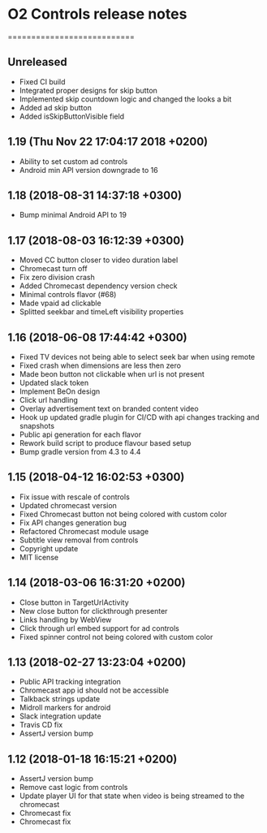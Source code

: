 # O2 Controls release notes
===========================

Unreleased
----------
- Fixed CI build
- Integrated proper designs for skip button
- Implemented skip countdown logic and changed the looks a bit
- Added ad skip button
- Added isSkipButtonVisible field

1.19 (Thu Nov 22 17:04:17 2018 +0200)
-------------------------------------
- Ability to set custom ad controls
- Android min API version downgrade to 16

1.18 (2018-08-31 14:37:18 +0300)
--------------------------------
- Bump minimal Android API to 19

1.17 (2018-08-03 16:12:39 +0300)
--------------------------------
- Moved CC button closer to video duration label
- Chromecast turn off
- Fix zero division crash
- Added Chromecast dependency version check
- Minimal controls flavor (#68)
- Made vpaid ad clickable
- Splitted seekbar and timeLeft visibility properties

1.16 (2018-06-08 17:44:42 +0300)
--------------------------------
- Fixed TV devices not being able to select seek bar when using remote
- Fixed crash when dimensions are less then zero
- Made beon button not clickable when url is not present
- Updated slack token
- Implement BeOn design
- Click url handling
- Overlay advertisement text on branded content video
- Hook up updated gradle plugin for CI/CD with api changes tracking and snapshots
- Public api generation for each flavor
- Rework build script to produce flavour based setup
- Bump gradle version from 4.3 to 4.4

1.15 (2018-04-12 16:02:53 +0300)
--------------------------------
- Fix issue with rescale of controls
- Updated chromecast version
- Fixed Chromecast button not being colored with custom color
- Fix API changes generation bug
- Refactored Chromecast module usage
- Subtitle view removal from controls
- Copyright update
- MIT license

1.14 (2018-03-06 16:31:20 +0200)
--------------------------------
- Close button in TargetUrlActivity
- New close button for clickthrough presenter
- Links handling by WebView
- Click through url embed support for ad controls
- Fixed spinner control not being colored with custom color

1.13 (2018-02-27 13:23:04 +0200)
--------------------------------
- Public API tracking integration
- Chromecast app id should not be accessible
- Talkback strings update
- Midroll markers for android
- Slack integration update
- Travis CD fix
- AssertJ version bump

1.12 (2018-01-18 16:15:21 +0200)
--------------------------------
- AssertJ version bump
- Remove cast logic from controls
- Update player UI for that state when video is being streamed to the chromecast
- Chromecast fix
- Chromecast fix

